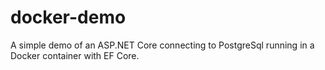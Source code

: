 # docker-demo

A simple demo of an ASP.NET Core connecting to PostgreSql running in a Docker container with EF Core.